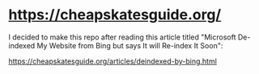 # https://cheapskatesguide.org/

I decided to make this repo after reading this article titled "Microsoft De-indexed My Website from Bing but says It will Re-index It Soon":

https://cheapskatesguide.org/articles/deindexed-by-bing.html
